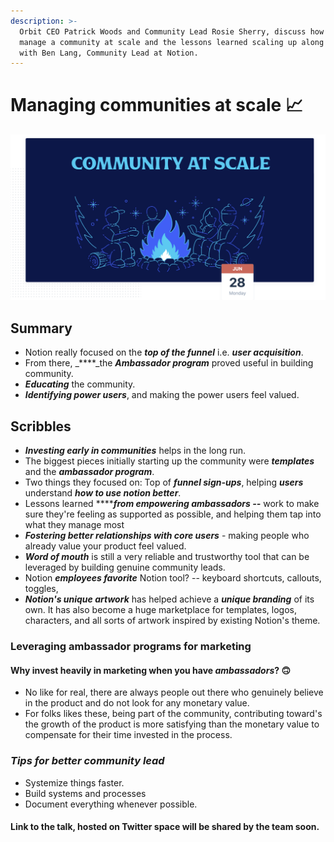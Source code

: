 ```yaml
---
description: >-
  Orbit CEO Patrick Woods and Community Lead Rosie Sherry, discuss how you
  manage a community at scale and the lessons learned scaling up along the way
  with Ben Lang, Community Lead at Notion.
---
```


# Managing communities at scale 📈

![](../.gitbook/assets/image.png)

## Summary

* Notion really focused on the _**top of the funnel**_ i.e. _**user acquisition**_. 
* From there, _****_the _**Ambassador program**_ proved useful in building community. 
* _**Educating**_ the community. 
* _**Identifying power users**_, and making the power users feel valued. 

## Scribbles

* _**Investing early in communities**_ helps in the long run. 
* The biggest pieces initially starting up the community were _**templates**_ and the _**ambassador program**_. 
* Two things they focused on: Top of _**funnel sign-ups**_, helping _**users**_ understand _**how to use notion better**_.
* Lessons learned ****_**from empowering ambassadors --**_ work to make sure they're feeling as supported as possible, and helping them tap into what they manage most
* _**Fostering better relationships with core users**_ - making people who already value your product feel valued.
* _**Word of mouth**_ is still a very reliable and trustworthy tool that can be leveraged by building genuine community leads.
* Notion _**employees favorite**_ Notion tool? -- keyboard shortcuts, callouts, toggles, 
* _**Notion's unique artwork**_ has helped achieve a _**unique branding**_ of its own. It has also become a huge marketplace for templates, logos, characters, and all sorts of artwork inspired by existing Notion's theme.  

### Leveraging ambassador programs for marketing

#### Why invest heavily in marketing when you have _**ambassadors**_? 🙃 

* No like for real, there are always people out there who genuinely believe in the product and do not look for any monetary value.
* For folks likes these, being part of the community, contributing toward's the growth of the product is more satisfying than the monetary value to compensate for their time invested in the process.  

### _**Tips for better community lead**_  

* Systemize things faster.
*  Build systems and processes
* Document everything whenever possible.  

#### Link to the talk, hosted on Twitter space will be shared by the team soon. 

